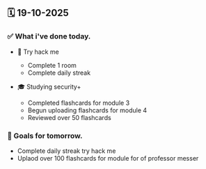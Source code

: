 ## 🗓️ 19-10-2025

### ✅ What i've done today.
- 👾 Try hack me
  - Complete 1 room
  - Complete daily streak
 
- 🎓 Studying security+
  - Completed flashcards for module 3
  - Begun uploading flashcards for module 4
  - Reviewed over 50 flashcards  


### 🎯 Goals for tomorrow.
- Complete daily streak try hack me
- Uplaod over 100 flashcards for module for of professor messer
  
